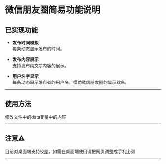 # 微信朋友圈简易功能说明

## 已实现功能

- **发布时间模拟**  
  每条动态显示发布的时间。

- **发布内容展示**  
  支持发布纯文字内容的展示。

- **用户名字显示**  
  每条动态展示发布者的用户名，模仿微信朋友圈的显示效果。

---

## 使用方法

修改文件中的data变量中的内容

---

## 注意⚠️

目前对桌面端支持较差，如需在桌面端使用请把网页调整成手机比例

---